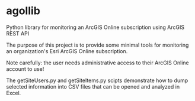 agollib
=======

Python library for monitoring an ArcGIS Online subscription using ArcGIS REST API

The purpose of this project is to provide some minimal tools for monitoring an organization's 
Esri ArcGIS Online subscription.

Note carefully: the user needs administrative access to their ArcGIS Online account to use!

The getSiteUsers.py and getSiteItems.py scipts demonstrate how to dump selected information 
into CSV files that can be opened and analyzed in Excel.
